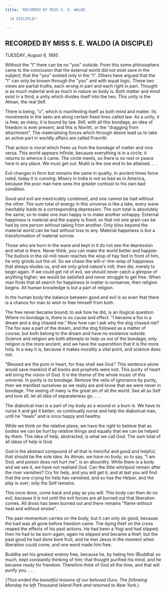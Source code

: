 ```yaml
---
title: 'RECORDED BY MISS S. E. WALDO

  (A DISCIPLE)'

---
```





  

## RECORDED BY MISS S. E. WALDO (A DISCIPLE)

TUESDAY, *August 6, 1895*.

Without the "I" there can be no "you" outside. From this some
philosophers came to the conclusion that the external world did not
exist save in the subject; that the "you" existed only in the "I".
Others have argued that the "I" can only be known through the "you" and
with equal logic. These two views are partial truths, each wrong in part
and each right in part. Thought is as much material and as much in
nature as body is. Both matter and mind exist in a third, a unity which
divides itself into the two. This unity is the Atman, the real Self.

There is being, "x", which is manifesting itself as both mind and
matter. Its movements in the seen are along certain fixed lines called
law. As a unity, it is free; as many, it is bound by law. Still, with
all this bondage, an idea of freedom is ever present, and this is
Nivritti, or the "dragging from attachment". The materialising forces
which through desire lead us to take an active part in worldly affairs
are called Pravritti.

That action is moral which frees us from the bondage of matter and vice
versa. This world appears infinite, because everything is in a circle;
it returns to whence it came. The circle meets, so there is no rest or
peace here in any place. We must get out. Mukti is the one end to be
attained. . . .

Evil changes in form but remains the same in quality. In ancient times
force ruled, today it is cunning. Misery in India is not so bad as in
America, because the poor man here sees the greater contrast to his own
bad condition.

Good and evil are inextricably combined, and one cannot be had without
the other. The sum total of energy in this universe is like a lake,
every wave inevitably leads to a corresponding depression. The sum total
is absolutely the same; so to make one man happy is to make another
unhappy. External happiness is material and the supply is fixed; so that
not one grain can be had by one person without taking from another. Only
bliss beyond the material world can be had without loss to any. Material
happiness is but a transformation of material sorrow.

Those who are born in the wave and kept in it do not see the depression
and what is there. Never think, you can make the world better and
happier. The bullock in the oil-mill never reaches the wisp of hay tied
in front of him, he only grinds out the oil. So we chase the
will-o'-the-wisp of happiness that always eludes us, and we only grind
nature's mill, then die, merely to begin again. If we could get rid of
evil, we should never catch a glimpse of anything higher; we would be
satisfied and never struggle to get free. When man finds that all search
for happiness in matter is nonsense, then religion begins. All human
knowledge is but a part of religion.

In the human body the balance between good and evil is so even that
there is a chance for man to wish to free himself from both.

The free never became bound; to ask how he did, is an illogical
question. Where no bondage is, there is no cause and effect. "I became a
fox in a dream and a dog chased me." Now how can I ask why the dog
chased me? The fox was a part of the dream, and the dog followed as a
matter of course; but both belong to the dream and have no existence
outside. Science and religion are both attempts to help us out of the
bondage; only religion is the more ancient, and we have the superstition
that it is the more holy. In a way it is, because it makes morality a
vital point, and science does not.

"Blessed are the pure in heart, for they shall see God." This sentence
alone would save mankind if all books and prophets were lost. This
purity of heart will bring the vision of God. It is the theme of the
whole music of this universe. In purity is no bondage. Remove the veils
of ignorance by purity, then we manifest ourselves as we really are and
know that we were never in bondage. The seeing of many is the great sin
of all the world. See all as Self and love all; let all idea of
separateness go. . . .

The diabolical man is a part of my body as a wound or a burn is. We have
to nurse it and get it better; so continually nurse and help the
diabolical man, until he "heals" and is once happy and healthy.

While we think on the relative plane, we have the right to believe that
as bodies we can be hurt by relative things and equally that we can be
helped by them. This idea of help, abstracted, is what we call God. The
sum total of all ideas of help is God.

God is the abstract compound of all that is merciful and good and
helpful; that should be the sole idea. As Atman, we have no body; so to
say, "I am God, and poison does not hurt me", is an absurdity. While
there is a body and we see it, we have not realised God. Can the little
whirlpool remain after the river vanishes? Cry for help, and you will
get it; and at last you will find that the one crying for help has
vanished, and so has the Helper, and the play is over; only the Self
remains.

This once done, come back and play as you will. This body can then do no
evil, because it is not until the evil forces are all burned out that
liberation comes. All dross has been burned out and there remains "flame
without heat and without smoke".

The past momentum carries on the body, but it can only do good, because
the bad was all gone before freedom came. The dying thief on the cross
reaped the effects of his past actions. He had been a Yogi and had
slipped; then he had to be born again; again he slipped and became a
thief; but the past good he had done bore fruit, and he met Jesus in the
moment when liberation could come, and one word made him free.

Buddha set his greatest enemy free, because he, by hating him (Buddha)
so much, kept constantly thinking of him; that thought purified his
mind, and he became ready for freedom. Therefore think of God all the
time, and that will purify you. . . .

(*Thus ended the beautiful lessons of our beloved Guru. The following
Monday he left Thousand Island Park and returned to New York.*)



